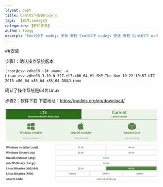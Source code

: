 ```yaml
---
layout: post
title: CentOS下安装nodejs
tags:  [软件,nodejs]
categories: [软件安装]
author: tomgg
excerpt: "CentOS下 nodejs 安装 教程 CentOS下 nodejs 安装 教程 CentOS下 nodejs 安装 教程 CentOS下 nodejs 安装 教程"
---
```



##安装

步骤1：确认操作系统版本
``` shell
[root@csv-zdhc08 ~]# uname -a
Linux csv-zdhc08 3.10.0-327.el7.x86_64 #1 SMP Thu Nov 19 22:10:57 UTC 2015 x86_64 x86_64 x86_64 GNU/Linux
```
确认了操作系统是64位Linux

步骤2：软件下载
下载地址：https://nodejs.org/en/download/

![nodejs-web][1]



[1]: /assets/images/posts/2018-08-21-software-nodejs/01-nodejs-web.jpg "nodejs-web"
